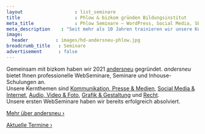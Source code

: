 ```yaml
---
layout                   : list_seminare
title                    : Phlow & bizkom gründen Bildungsinstitut 
meta_title               : Phlow Seminare – WordPress, Social Media, SEO & Journalismus
meta_description    : "Seit mehr als 10 Jahren trainieren wir unsere Kunden in den Bereichen WordPress, Journalismus, Social Media, Internet Marketing und Webdesign."
image:
  header          : images/hd-andersneu-phlow.jpg
breadcrumb_title   : Seminare
advertisement      : false
---
```

<div class="h3 pb2">
Gemeinsam mit bizkom haben wir 2021 <a href="https://andersneu.de/" target="_blank" title="WebSeminare Inhouse Schulungen Online Kurse">andersneu</a> gegründet. <em>andersneu</em> bietet Ihnen professionelle WebSeminare, Semi&shy;nare und Inhouse-Schulungen an.<br>
</div>

<div class="h3 pb2">
Unsere Kernthemen sind
<a href="https://andersneu.de/seminarthemen-kommunikation-presse-medien/">Kommunikation, Presse & Medien</a>,
<a href="https://andersneu.de/seminarthemen-social-media-internet/">Social Media & Internet</a>,
<a href="https://andersneu.de/seminarthemen-audio-video-foto/">Audio, Video & Foto</a>,
<a href="https://andersneu.de/seminarthemen-grafik-gestaltung/">Grafik & Gestaltung</a> und
<a href="https://andersneu.de/seminarthemen-recht-medien/">Recht</a>.
</div>

<div class="h3 pb2">
Unsere ersten WebSeminare haben wir bereits erfolgreich absolviert.
</div>

<a href="https://andersneu.de/ueber-andersneu/" class="button info">Mehr über andersneu ›</a>

<a href="https://andersneu.de/termine/" class="button info">Aktuelle Termine ›</a>